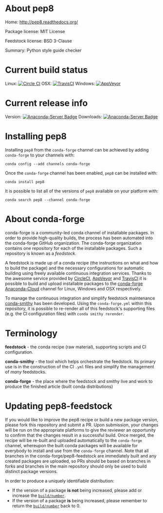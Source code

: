 About pep8
==========

Home: http://pep8.readthedocs.org/

Package license: MIT License

Feedstock license: BSD 3-Clause

Summary: Python style guide checker



Current build status
====================

Linux: [![Circle CI](https://circleci.com/gh/conda-forge/pep8-feedstock.svg?style=shield)](https://circleci.com/gh/conda-forge/pep8-feedstock)
OSX: [![TravisCI](https://travis-ci.org/conda-forge/pep8-feedstock.svg?branch=master)](https://travis-ci.org/conda-forge/pep8-feedstock)
Windows: [![AppVeyor](https://ci.appveyor.com/api/projects/status/github/conda-forge/pep8-feedstock?svg=True)](https://ci.appveyor.com/project/conda-forge/pep8-feedstock/branch/master)

Current release info
====================
Version: [![Anaconda-Server Badge](https://anaconda.org/conda-forge/pep8/badges/version.svg)](https://anaconda.org/conda-forge/pep8)
Downloads: [![Anaconda-Server Badge](https://anaconda.org/conda-forge/pep8/badges/downloads.svg)](https://anaconda.org/conda-forge/pep8)

Installing pep8
===============

Installing `pep8` from the `conda-forge` channel can be achieved by adding `conda-forge` to your channels with:

```
conda config --add channels conda-forge
```

Once the `conda-forge` channel has been enabled, `pep8` can be installed with:

```
conda install pep8
```

It is possible to list all of the versions of `pep8` available on your platform with:

```
conda search pep8 --channel conda-forge
```


About conda-forge
=================

conda-forge is a community-led conda channel of installable packages.
In order to provide high-quality builds, the process has been automated into the
conda-forge GitHub organization. The conda-forge organization contains one repository
for each of the installable packages. Such a repository is known as a *feedstock*.

A feedstock is made up of a conda recipe (the instructions on what and how to build
the package) and the necessary configurations for automatic building using freely
available continuous integration services. Thanks to the awesome service provided by
[CircleCI](https://circleci.com/), [AppVeyor](http://www.appveyor.com/)
and [TravisCI](https://travis-ci.org/) it is possible to build and upload installable
packages to the [conda-forge](https://anaconda.org/conda-forge)
[Anaconda-Cloud](http://docs.anaconda.org/) channel for Linux, Windows and OSX respectively.

To manage the continuous integration and simplify feedstock maintenance
[conda-smithy](http://github.com/conda-forge/conda-smithy) has been developed.
Using the ``conda-forge.yml`` within this repository, it is possible to re-render all of
this feedstock's supporting files (e.g. the CI configuration files) with ``conda smithy rerender``.


Terminology
===========

**feedstock** - the conda recipe (raw material), supporting scripts and CI configuration.

**conda-smithy** - the tool which helps orchestrate the feedstock.
                   Its primary use is in the construction of the CI ``.yml`` files
                   and simplify the management of *many* feedstocks.

**conda-forge** - the place where the feedstock and smithy live and work to
                  produce the finished article (built conda distributions)


Updating pep8-feedstock
=======================

If you would like to improve the pep8 recipe or build a new
package version, please fork this repository and submit a PR. Upon submission,
your changes will be run on the appropriate platforms to give the reviewer an
opportunity to confirm that the changes result in a successful build. Once
merged, the recipe will be re-built and uploaded automatically to the
`conda-forge` channel, whereupon the built conda packages will be available for
everybody to install and use from the `conda-forge` channel.
Note that all branches in the conda-forge/pep8-feedstock are
immediately built and any created packages are uploaded, so PRs should be based
on branches in forks and branches in the main repository should only be used to
build distinct package versions.

In order to produce a uniquely identifiable distribution:
 * If the version of a package **is not** being increased, please add or increase
   the [``build/number``](http://conda.pydata.org/docs/building/meta-yaml.html#build-number-and-string).
 * If the version of a package **is** being increased, please remember to return
   the [``build/number``](http://conda.pydata.org/docs/building/meta-yaml.html#build-number-and-string)
   back to 0.
